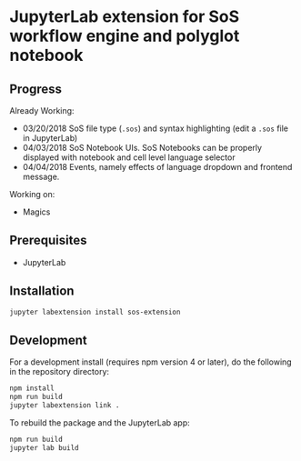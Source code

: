 # JupyterLab extension for SoS workflow engine and polyglot notebook

## Progress

Already Working:
* 03/20/2018 SoS file type (`.sos`) and syntax highlighting (edit a `.sos` file in JupyterLab)
* 04/03/2018 SoS Notebook UIs. SoS Notebooks can be properly displayed with notebook and cell level language selector
* 04/04/2018 Events, namely effects of language dropdown and frontend message.

Working on:
* Magics

## Prerequisites

* JupyterLab

## Installation

```bash
jupyter labextension install sos-extension
```

## Development

For a development install (requires npm version 4 or later), do the following in the repository directory:

```bash
npm install
npm run build
jupyter labextension link .
```

To rebuild the package and the JupyterLab app:

```bash
npm run build
jupyter lab build
```

